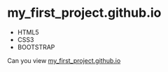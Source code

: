 # my_first_project.github.io

- HTML5
- CSS3
- BOOTSTRAP

 Can you view [my_first_project.github.io
]()
